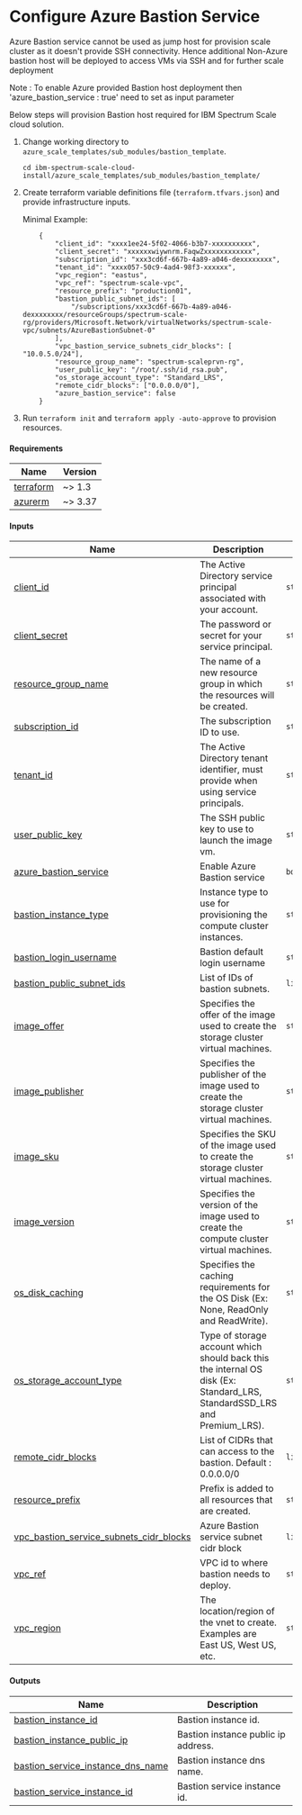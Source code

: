 # Configure Azure Bastion Service

Azure Bastion service cannot be used as jump host for provision scale cluster as it doesn't provide SSH connectivity.
Hence additional Non-Azure bastion host will be deployed to access VMs via SSH and for further scale deployment

Note : To enable Azure provided Bastion host deployment then 'azure_bastion_service : true' need to set as input parameter

Below steps will provision Bastion host required for IBM Spectrum Scale cloud solution.

1. Change working directory to `azure_scale_templates/sub_modules/bastion_template`.

    ```cli
    cd ibm-spectrum-scale-cloud-install/azure_scale_templates/sub_modules/bastion_template/
    ```

2. Create terraform variable definitions file (`terraform.tfvars.json`) and provide infrastructure inputs.

    Minimal Example:

    ```jsonc
        {
            "client_id": "xxxx1ee24-5f02-4066-b3b7-xxxxxxxxxx",
            "client_secret": "xxxxxxwiywnrm.FaqwZxxxxxxxxxxxx",
            "subscription_id": "xxx3cd6f-667b-4a89-a046-dexxxxxxxx",
            "tenant_id": "xxxx057-50c9-4ad4-98f3-xxxxxx",
            "vpc_region": "eastus",
            "vpc_ref": "spectrum-scale-vpc",
            "resource_prefix": "production01",
            "bastion_public_subnet_ids": [
                "/subscriptions/xxx3cd6f-667b-4a89-a046-dexxxxxxxx/resourceGroups/spectrum-scale-rg/providers/Microsoft.Network/virtualNetworks/spectrum-scale-vpc/subnets/AzureBastionSubnet-0"
            ],
            "vpc_bastion_service_subnets_cidr_blocks": [ "10.0.5.0/24"],
            "resource_group_name": "spectrum-scaleprvn-rg",
            "user_public_key": "/root/.ssh/id_rsa.pub",
            "os_storage_account_type": "Standard_LRS",
            "remote_cidr_blocks": ["0.0.0.0/0"],
            "azure_bastion_service": false
        }
    ```

3. Run `terraform init` and `terraform apply -auto-approve` to provision resources.

<!-- BEGIN_TF_DOCS -->
#### Requirements

| Name | Version |
|------|---------|
| <a name="requirement_terraform"></a> [terraform](#requirement_terraform) | ~> 1.3 |
| <a name="requirement_azurerm"></a> [azurerm](#requirement_azurerm) | ~> 3.37 |

#### Inputs

| Name | Description | Type |
|------|-------------|------|
| <a name="input_client_id"></a> [client_id](#input_client_id) | The Active Directory service principal associated with your account. | `string` |
| <a name="input_client_secret"></a> [client_secret](#input_client_secret) | The password or secret for your service principal. | `string` |
| <a name="input_resource_group_name"></a> [resource_group_name](#input_resource_group_name) | The name of a new resource group in which the resources will be created. | `string` |
| <a name="input_subscription_id"></a> [subscription_id](#input_subscription_id) | The subscription ID to use. | `string` |
| <a name="input_tenant_id"></a> [tenant_id](#input_tenant_id) | The Active Directory tenant identifier, must provide when using service principals. | `string` |
| <a name="input_user_public_key"></a> [user_public_key](#input_user_public_key) | The SSH public key to use to launch the image vm. | `string` |
| <a name="input_azure_bastion_service"></a> [azure_bastion_service](#input_azure_bastion_service) | Enable Azure Bastion service | `bool` |
| <a name="input_bastion_instance_type"></a> [bastion_instance_type](#input_bastion_instance_type) | Instance type to use for provisioning the compute cluster instances. | `string` |
| <a name="input_bastion_login_username"></a> [bastion_login_username](#input_bastion_login_username) | Bastion default login username | `string` |
| <a name="input_bastion_public_subnet_ids"></a> [bastion_public_subnet_ids](#input_bastion_public_subnet_ids) | List of IDs of bastion subnets. | `list(string)` |
| <a name="input_image_offer"></a> [image_offer](#input_image_offer) | Specifies the offer of the image used to create the storage cluster virtual machines. | `string` |
| <a name="input_image_publisher"></a> [image_publisher](#input_image_publisher) | Specifies the publisher of the image used to create the storage cluster virtual machines. | `string` |
| <a name="input_image_sku"></a> [image_sku](#input_image_sku) | Specifies the SKU of the image used to create the storage cluster virtual machines. | `string` |
| <a name="input_image_version"></a> [image_version](#input_image_version) | Specifies the version of the image used to create the compute cluster virtual machines. | `string` |
| <a name="input_os_disk_caching"></a> [os_disk_caching](#input_os_disk_caching) | Specifies the caching requirements for the OS Disk (Ex: None, ReadOnly and ReadWrite). | `string` |
| <a name="input_os_storage_account_type"></a> [os_storage_account_type](#input_os_storage_account_type) | Type of storage account which should back this the internal OS disk (Ex: Standard_LRS, StandardSSD_LRS and Premium_LRS). | `string` |
| <a name="input_remote_cidr_blocks"></a> [remote_cidr_blocks](#input_remote_cidr_blocks) | List of CIDRs that can access to the bastion. Default : 0.0.0.0/0 | `list(string)` |
| <a name="input_resource_prefix"></a> [resource_prefix](#input_resource_prefix) | Prefix is added to all resources that are created. | `string` |
| <a name="input_vpc_bastion_service_subnets_cidr_blocks"></a> [vpc_bastion_service_subnets_cidr_blocks](#input_vpc_bastion_service_subnets_cidr_blocks) | Azure Bastion service subnet cidr block | `list(string)` |
| <a name="input_vpc_ref"></a> [vpc_ref](#input_vpc_ref) | VPC id to where bastion needs to deploy. | `string` |
| <a name="input_vpc_region"></a> [vpc_region](#input_vpc_region) | The location/region of the vnet to create. Examples are East US, West US, etc. | `string` |

#### Outputs

| Name | Description |
|------|-------------|
| <a name="output_bastion_instance_id"></a> [bastion_instance_id](#output_bastion_instance_id) | Bastion instance id. |
| <a name="output_bastion_instance_public_ip"></a> [bastion_instance_public_ip](#output_bastion_instance_public_ip) | Bastion instance public ip address. |
| <a name="output_bastion_service_instance_dns_name"></a> [bastion_service_instance_dns_name](#output_bastion_service_instance_dns_name) | Bastion instance dns name. |
| <a name="output_bastion_service_instance_id"></a> [bastion_service_instance_id](#output_bastion_service_instance_id) | Bastion service instance id. |
<!-- END_TF_DOCS -->
